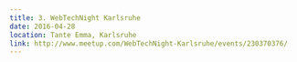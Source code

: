 ```yaml
---
title: 3. WebTechNight Karlsruhe
date: 2016-04-28
location: Tante Emma, Karlsruhe
link: http://www.meetup.com/WebTechNight-Karlsruhe/events/230370376/
---
```

